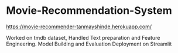 # Movie-Recommendation-System
https://movie-recommender-tanmayshinde.herokuapp.com/

Worked on tmdb dataset, Handled Text preparation and Feature Engineering. Model Building and Evaluation Deployment on Streamlit
